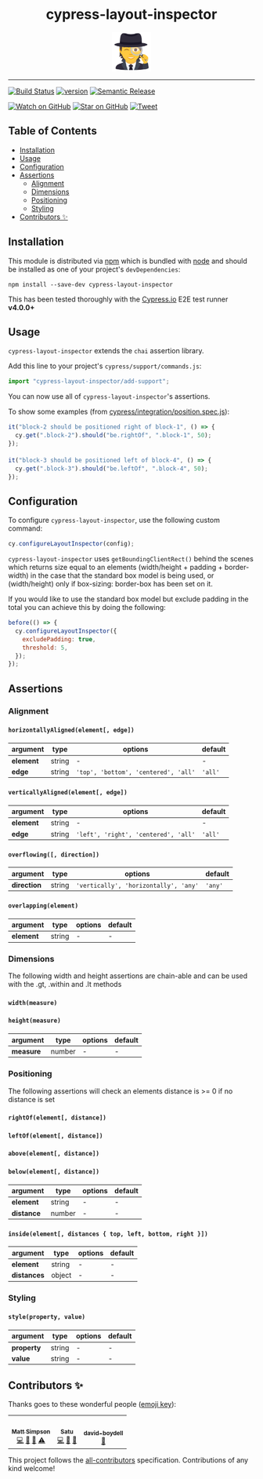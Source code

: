 <div align="center">
    <h1>cypress-layout-inspector</h1>
    <img width="80px" height="80px" alt="detective" src="https://raw.githubusercontent.com/msmps/cypress-layout-inspector/master/media/detective.png" />
</div>

<hr />

[![Build Status][build-badge]][build]
[![version][version-badge]][package]
[![Semantic Release][semantic-badge]][semantic]

[![Watch on GitHub][github-watch-badge]][github-watch]
[![Star on GitHub][github-star-badge]][github-star]
[![Tweet][twitter-badge]][twitter]

## Table of Contents

<!-- START doctoc generated TOC please keep comment here to allow auto update -->
<!-- DON'T EDIT THIS SECTION, INSTEAD RE-RUN doctoc TO UPDATE -->

- [Installation](#installation)
- [Usage](#usage)
- [Configuration](#configuration)
- [Assertions](#assertions)
  - [Alignment](#alignment)
  - [Dimensions](#dimensions)
  - [Positioning](#positioning)
  - [Styling](#styling)
- [Contributors ✨](#contributors-)

<!-- END doctoc generated TOC please keep comment here to allow auto update -->

## Installation

This module is distributed via [npm][npm] which is bundled with [node] and should be installed as one of your project's `devDependencies`:

```
npm install --save-dev cypress-layout-inspector
```

This has been tested thoroughly with the [Cypress.io][cypress-io] E2E test runner **v4.0.0+**

## Usage

`cypress-layout-inspector` extends the `chai` assertion library.

Add this line to your project's `cypress/support/commands.js`:

```javascript
import "cypress-layout-inspector/add-support";
```

You can now use all of `cypress-layout-inspector`'s assertions.

To show some examples (from [cypress/integration/position.spec.js](cypress/integration/position.spec.js)):

```javascript
it("block-2 should be positioned right of block-1", () => {
  cy.get(".block-2").should("be.rightOf", ".block-1", 50);
});

it("block-3 should be positioned left of block-4", () => {
  cy.get(".block-3").should("be.leftOf", ".block-4", 50);
});
```

## Configuration

To configure `cypress-layout-inspector`, use the following custom command:

```javascript
cy.configureLayoutInspector(config);
```

`cypress-layout-inspector` uses `getBoundingClientRect()` behind the scenes which returns size equal to an elements (width/height + padding + border-width) in the case that the standard box model is being used, or (width/height) only if box-sizing: border-box has been set on it.

If you would like to use the standard box model but exclude padding in the total you can achieve this by doing the following:

```javascript
before(() => {
  cy.configureLayoutInspector({
    excludePadding: true,
    threshold: 5,
  });
});
```

## Assertions

### Alignment

#### `horizontallyAligned(element[, edge])`

| argument    | type   | options                              | default |
| ----------- | ------ | ------------------------------------ | ------- |
| **element** | string | -                                    | -       |
| **edge**    | string | `'top', 'bottom', 'centered', 'all'` | `'all'` |

#### `verticallyAligned(element[, edge])`

| argument    | type   | options                              | default |
| ----------- | ------ | ------------------------------------ | ------- |
| **element** | string | -                                    | -       |
| **edge**    | string | `'left', 'right', 'centered', 'all'` | `'all'` |

#### `overflowing([, direction])`

| argument      | type   | options                               | default |
| ------------- | ------ | ------------------------------------- | ------- |
| **direction** | string | `'vertically', 'horizontally', 'any'` | `'any'` |

#### `overlapping(element)`

| argument    | type   | options | default |
| ----------- | ------ | ------- | ------- |
| **element** | string | -       | -       |

### Dimensions

The following width and height assertions are chain-able and can be used with the .gt, .within and .lt methods

#### `width(measure)`

#### `height(measure)`

| argument    | type   | options | default |
| ----------- | ------ | ------- | ------- |
| **measure** | number | -       | -       |

### Positioning

The following assertions will check an elements distance is >= 0 if no distance is set

#### `rightOf(element[, distance])`

#### `leftOf(element[, distance])`

#### `above(element[, distance])`

#### `below(element[, distance])`

| argument     | type   | options | default |
| ------------ | ------ | ------- | ------- |
| **element**  | string | -       | -       |
| **distance** | number | -       | -       |

#### `inside(element[, distances { top, left, bottom, right }])`

| argument      | type   | options | default |
| ------------- | ------ | ------- | ------- |
| **element**   | string | -       | -       |
| **distances** | object | -       | -       |

### Styling

#### `style(property, value)`

| argument     | type   | options | default |
| ------------ | ------ | ------- | ------- |
| **property** | string | -       | -       |
| **value**    | string | -       | -       |

## Contributors ✨

Thanks goes to these wonderful people ([emoji key](https://allcontributors.org/docs/en/emoji-key)):

<!-- ALL-CONTRIBUTORS-LIST:START - Do not remove or modify this section -->
<!-- prettier-ignore-start -->
<!-- markdownlint-disable -->
<table>
  <tr>
    <td align="center"><a href="https://github.com/msmps"><img src="https://avatars1.githubusercontent.com/u/7691252?v=4?s=100" width="100px;" alt=""/><br /><sub><b>Matt Simpson</b></sub></a><br /><a href="https://github.com/msmps/cypress-layout-inspector/commits?author=msmps" title="Code">💻</a> <a href="https://github.com/msmps/cypress-layout-inspector/commits?author=msmps" title="Documentation">📖</a> <a href="#ideas-msmps" title="Ideas, Planning, & Feedback">🤔</a> <a href="https://github.com/msmps/cypress-layout-inspector/commits?author=msmps" title="Tests">⚠️</a></td>
    <td align="center"><a href="https://github.com/satueveliina"><img src="https://avatars0.githubusercontent.com/u/526499?v=4?s=100" width="100px;" alt=""/><br /><sub><b>Satu</b></sub></a><br /><a href="https://github.com/msmps/cypress-layout-inspector/commits?author=satueveliina" title="Code">💻</a> <a href="https://github.com/msmps/cypress-layout-inspector/commits?author=satueveliina" title="Documentation">📖</a> <a href="#ideas-satueveliina" title="Ideas, Planning, & Feedback">🤔</a></td>
    <td align="center"><a href="https://github.com/david-boydell"><img src="https://avatars3.githubusercontent.com/u/36667923?v=4?s=100" width="100px;" alt=""/><br /><sub><b>david-boydell</b></sub></a><br /><a href="#ideas-david-boydell" title="Ideas, Planning, & Feedback">🤔</a></td>
  </tr>
</table>

<!-- markdownlint-restore -->
<!-- prettier-ignore-end -->

<!-- ALL-CONTRIBUTORS-LIST:END -->

This project follows the [all-contributors](https://github.com/all-contributors/all-contributors) specification. Contributions of any kind welcome!

[npm]: https://www.npmjs.com/
[node]: https://www.nodejs.org/
[cypress-io]: https://www.cypress.io/
[build-badge]: https://img.shields.io/github/workflow/status/msmps/cypress-layout-inspector/cypress-layout-inspector%20tests?style=flat-square
[build]: https://github.com/msmps/cypress-layout-inspector/actions
[version-badge]: https://img.shields.io/npm/v/cypress-layout-inspector?style=flat-square
[package]: https://www.npmjs.com/package/cypress-layout-inspector
[semantic-badge]: https://img.shields.io/badge/%20%20%F0%9F%93%A6%F0%9F%9A%80-semantic--release-e10079.svg?style=flat-square
[semantic]: https://github.com/semantic-release/semantic-release
[github-watch-badge]: https://img.shields.io/github/watchers/msmps/cypress-layout-inspector.svg?style=social
[github-watch]: https://github.com/msmps/cypress-layout-inspector/watchers
[github-star-badge]: https://img.shields.io/github/stars/msmps/cypress-layout-inspector.svg?style=social
[github-star]: https://github.com/msmps/cypress-layout-inspector/stargazers
[twitter]: https://twitter.com/intent/tweet?text=Check%20out%20cypress-layout-inspector%20by%20%40msmps_%20https%3A%2F%2Fgithub.com%2Fmsmps%2Fcypress-layout-inspector%20%F0%9F%95%B5%EF%B8%8F%E2%80%8D%E2%99%82%EF%B8%8F
[twitter-badge]: https://img.shields.io/twitter/url/https/github.com/msmps/cypress-layout-inspector.svg?style=social

